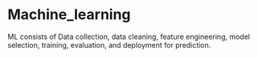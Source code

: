 # Machine_learning
ML consists of Data collection, data cleaning, feature engineering, model selection, training, evaluation, and deployment for prediction.
